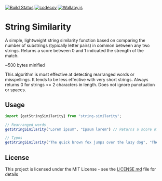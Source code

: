 [![Build Status](https://travis-ci.org/stephenjjbrown/string-similarity-js.svg?branch=master)](https://travis-ci.org/stephenjjbrown/string-similarity-js)
[![codecov](https://codecov.io/gh/stephenjjbrown/string-similarity-js/branch/master/graph/badge.svg)](https://codecov.io/gh/stephenjjbrown/string-similarity-js)
[![Wallaby.js](https://img.shields.io/badge/wallaby.js-configured-green.svg)](https://wallabyjs.com)

# String Similarity

A simple, lightweight string similarity function based on comparing the number of substrings (typically letter pairs) in common between any two strings. Returns a score between 0 and 1 indicated the strength of the match.

~500 bytes minified

This algorithm is most effective at detecting rearranged words or misspellings. It tends to be less effective with very short strings. Always returns 0 for strings <= 2 characters in length. Does not ignore punctuation or spaces.

## Usage

```typescript
import {getStringSimilarity} from "string-similarity";

// Rearranged words
getStringSimilarity("Lorem ipsum", "Ipsum lorem") // Returns a score of 0.9

// Typos
getStringSimilarity("The quick brown fox jumps over the lazy dog", "The quck brwn fox jumps over the lazy dog") // Returns ~0.92

```

## License

This project is licensed under the MIT License - see the [LICENSE.md](LICENSE.md) file for details
